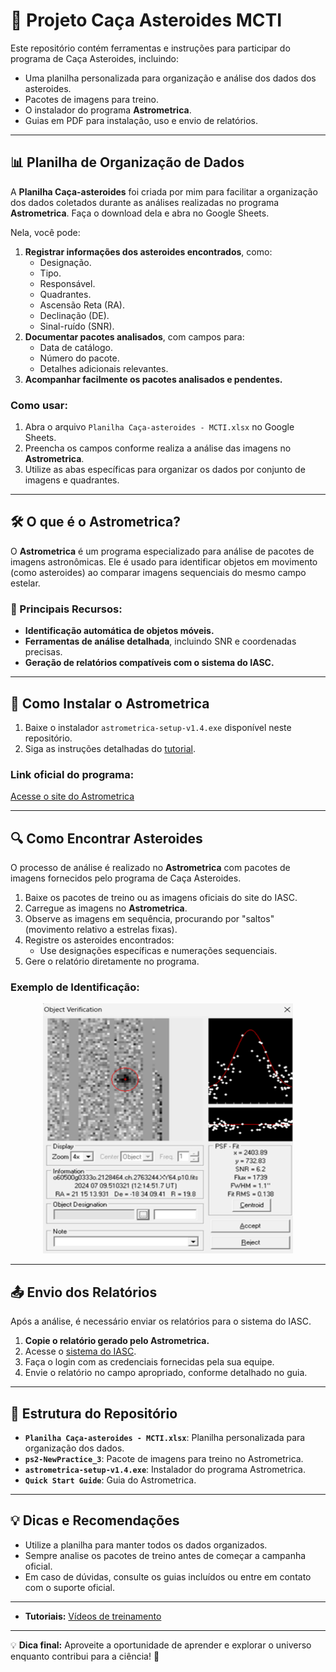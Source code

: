 # 🌌 Projeto Caça Asteroides MCTI

Este repositório contém ferramentas e instruções para participar do programa de Caça Asteroides, incluindo:
- Uma planilha personalizada para organização e análise dos dados dos asteroides. 
- Pacotes de imagens para treino.
- O instalador do programa **Astrometrica**.
- Guias em PDF para instalação, uso e envio de relatórios.

---

## 📊 Planilha de Organização de Dados

A **Planilha Caça-asteroides** foi criada por mim para facilitar a organização dos dados coletados durante as análises realizadas no programa **Astrometrica**. Faça o download dela e abra no Google Sheets.

Nela, você pode:

1. **Registrar informações dos asteroides encontrados**, como:
   - Designação.
   - Tipo.
   - Responsável.
   - Quadrantes.
   - Ascensão Reta (RA).
   - Declinação (DE).
   - Sinal-ruído (SNR).
2. **Documentar pacotes analisados**, com campos para:
   - Data de catálogo.
   - Número do pacote.
   - Detalhes adicionais relevantes.
3. **Acompanhar facilmente os pacotes analisados e pendentes.**

### Como usar:
1. Abra o arquivo `Planilha Caça-asteroides - MCTI.xlsx` no Google Sheets.
2. Preencha os campos conforme realiza a análise das imagens no **Astrometrica**.
3. Utilize as abas específicas para organizar os dados por conjunto de imagens e quadrantes.


---

## 🛠️ O que é o Astrometrica?

O **Astrometrica** é um programa especializado para análise de pacotes de imagens astronômicas. Ele é usado para identificar objetos em movimento (como asteroides) ao comparar imagens sequenciais do mesmo campo estelar.

### 🌟 Principais Recursos:
- **Identificação automática de objetos móveis.**
- **Ferramentas de análise detalhada**, incluindo SNR e coordenadas precisas.
- **Geração de relatórios compatíveis com o sistema do IASC.**

---

## 🔧 Como Instalar o Astrometrica

1. Baixe o instalador `astrometrica-setup-v1.4.exe` disponível neste repositório.
2. Siga as instruções detalhadas do [tutorial](https://www.youtube.com/watch?v=EXvLYflwrCA).

### Link oficial do programa:
[Acesse o site do Astrometrica](http://iasc.cosmosearch.org/)

---

## 🔍 Como Encontrar Asteroides

O processo de análise é realizado no **Astrometrica** com pacotes de imagens fornecidos pelo programa de Caça Asteroides.

1. Baixe os pacotes de treino ou as imagens oficiais do site do IASC.
2. Carregue as imagens no **Astrometrica**.
3. Observe as imagens em sequência, procurando por "saltos" (movimento relativo a estrelas fixas).
4. Registre os asteroides encontrados:
   - Use designações específicas e numerações sequenciais.
5. Gere o relatório diretamente no programa.

### Exemplo de Identificação:

<div align="center">
    <img src="https://github.com/dsilvaphy/Caca-Asteroides-MCTI/blob/main/exemploasteroide.png" width="400" height="400">
 </div>

---

## 📤 Envio dos Relatórios

Após a análise, é necessário enviar os relatórios para o sistema do IASC.

1. **Copie o relatório gerado pelo Astrometrica.**
2. Acesse o [sistema do IASC](http://iasc.cosmosearch.org/).
3. Faça o login com as credenciais fornecidas pela sua equipe.
4. Envie o relatório no campo apropriado, conforme detalhado no guia.

---

## 📁 Estrutura do Repositório

- **`Planilha Caça-asteroides - MCTI.xlsx`**: Planilha personalizada para organização dos dados.
- **`ps2-NewPractice_3`**: Pacote de imagens para treino no Astrometrica.
- **`astrometrica-setup-v1.4.exe`**: Instalador do programa Astrometrica.
- **`Quick Start Guide`**: Guia do Astrometrica.

---

## 💡 Dicas e Recomendações

- Utilize a planilha para manter todos os dados organizados.
- Sempre analise os pacotes de treino antes de começar a campanha oficial.
- Em caso de dúvidas, consulte os guias incluídos ou entre em contato com o suporte oficial.

---

- **Tutoriais:** [Vídeos de treinamento](https://www.youtube.com/watch?v=EXvLYflwrCA)

---

💡 **Dica final:** Aproveite a oportunidade de aprender e explorar o universo enquanto contribui para a ciência! 🚀
